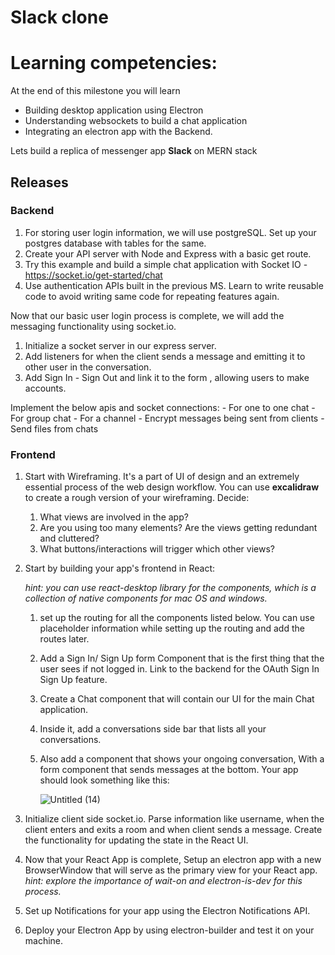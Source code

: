 # Slack clone

# Learning competencies:

At the end of this milestone you will learn

- Building desktop application using Electron
- Understanding websockets to build a chat application
- Integrating an electron app with the Backend.

Lets build a replica of messenger app **Slack** on MERN stack

## Releases

### Backend

1. For storing user login information, we will use postgreSQL. Set up your postgres database with  tables for the same.  
2. Create your API server with Node and Express with a basic get route.
3. Try this example and build a simple chat application with Socket IO - https://socket.io/get-started/chat 
4. Use authentication APIs built in the previous MS. Learn to write reusable code to avoid writing same code for repeating features again. 

Now that our basic user login process is complete, we will add the messaging functionality using socket.io.

1. Initialize a socket server in our express server. 
2. Add listeners for when the client sends a message and emitting it to other user in the conversation.  
3. Add Sign In - Sign Out and link it to the form , allowing users to make accounts. 

Implement the below apis and socket connections:
    - For one to one chat
    - For group chat
    - For a channel 
    - Encrypt messages being sent from clients
    - Send files from chats 

### Frontend

1. Start with Wireframing. It's a part of UI of design and an extremely essential process of the web design workflow. You can use **excalidraw** to create a rough version of your wireframing. Decide:  
    1. What views are involved in the app? 
    2. Are you using too many elements? Are the views getting redundant and cluttered?
    3. What buttons/interactions will trigger which other views? 
2. Start by building your app's frontend in React:
    
    *hint: you can use react-desktop library for the components, which is a collection of native components for mac OS and windows.* 
    
    1. set up the routing for all the components listed below. 
    You can use placeholder information while setting up the routing and add the routes later. 
    2. Add a Sign In/ Sign Up form Component that is the first thing that the user sees if not logged in.  Link to the backend for the OAuth Sign In Sign Up feature.  
    3. Create a Chat component that will contain our UI for the main Chat application. 
    4. Inside it, add a conversations side bar that lists all your conversations. 
    5. Also add a component that shows your ongoing conversation, With a form component that sends messages at the bottom. 
    Your app should look something like this: 
        
        ![Untitled (14)](https://user-images.githubusercontent.com/19927261/175981685-b123933f-1c93-4915-af3b-f23f90e0c550.png)
        
3. Initialize client side socket.io. Parse information like username, when the client enters and exits a room and when client sends a message. Create the functionality for updating the state in the React UI.  
4. Now that your React App is complete, Setup an electron app with a new BrowserWindow that will serve as the primary view for your React app. 
*hint: explore the importance of  wait-on and electron-is-dev for this process.*
5. Set up Notifications for your app using the Electron Notifications API.
6. Deploy your Electron App by using electron-builder and test it on your machine.
